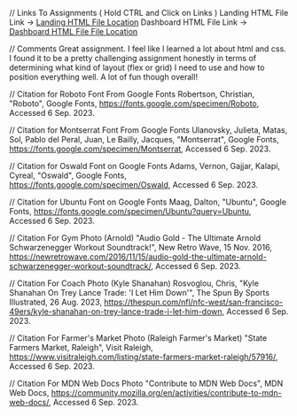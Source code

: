 // Links To Assignments ( Hold CTRL and Click on Links )
Landing HTML File Link -> [ Landing HTML File Location](/Homework1/Part1/landing.html)
Dashboard HTML File Link -> [ Dashboard HTML File File Location](/Homework1/Part2/dashboard.html)

// Comments
Great assignment. I feel like I learned a lot about html and css. I found it to be a pretty challenging assignment honestly in terms of determining what kind of layout (flex or grid) I need to use and how to position everything well. A lot of fun though overall!

// Citation for Roboto Font From Google Fonts
Robertson, Christian, "Roboto", Google Fonts, https://fonts.google.com/specimen/Roboto, Accessed 6 Sep. 2023.

// Citation for Montserrat Font From Google Fonts
Ulanovsky, Julieta, Matas, Sol, Pablo del Peral, 
Juan, Le Bailly, Jacques, "Montserrat", Google Fonts, https://fonts.google.com/specimen/Montserrat, Accessed 6 Sep. 2023.

// Citation for Oswald Font on Google Fonts
Adams, Vernon, Gajjar, Kalapi, Cyreal, "Oswald", Google Fonts, https://fonts.google.com/specimen/Oswald, Accessed 6 Sep. 2023.

// Citation for Ubuntu Font on Google Fonts
Maag, Dalton, "Ubuntu", Google Fonts, https://fonts.google.com/specimen/Ubuntu?query=Ubuntu, Accessed 6 Sep. 2023.

// Citation For Gym Photo (Arnold)
"Audio Gold - The Ultimate Arnold Schwarzenegger Workout Soundtrack!", New Retro Wave, 15 Nov. 2016, https://newretrowave.com/2016/11/15/audio-gold-the-ultimate-arnold-schwarzenegger-workout-soundtrack/, Accessed 6 Sep. 2023.

// Citation For Coach Photo (Kyle Shanahan)
Rosvoglou, Chris, "Kyle Shanahan On Trey Lance Trade: 'I Let Him Down'", The Spun By Sports Illustrated, 26 Aug. 2023, https://thespun.com/nfl/nfc-west/san-francisco-49ers/kyle-shanahan-on-trey-lance-trade-i-let-him-down, Accessed 6 Sep. 2023.

// Citation For Farmer's Market Photo (Raleigh Farmer's Market)
"State Farmers Market, Raleigh", Visit Raleigh, https://www.visitraleigh.com/listing/state-farmers-market-raleigh/57916/, Accessed 6 Sep. 2023.

// Citation For MDN Web Docs Photo
"Contribute to MDN Web Docs", MDN Web Docs, https://community.mozilla.org/en/activities/contribute-to-mdn-web-docs/, Accessed 6 Sep. 2023.